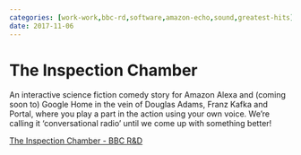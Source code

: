 ```yaml
---
categories: [work-work,bbc-rd,software,amazon-echo,sound,greatest-hits]
date: 2017-11-06
---
```


# The Inspection Chamber

An interactive science fiction comedy story for Amazon Alexa and (coming soon to) Google Home in the vein of Douglas Adams, Franz Kafka and Portal, where you play a part in the action using your own voice. We’re calling it ‘conversational radio’ until we come up with something better!

[The Inspection Chamber - BBC R&D](https://www.bbc.co.uk/rd/blog/2017-09-voice-ui-inspection-chamber-audio-drama)